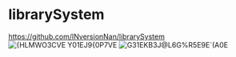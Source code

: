 # librarySystem
https://github.com/INversionNan/librarySystem
![{HLMWO3CVE Y01EJ9{0P7VE](https://user-images.githubusercontent.com/102014220/162350829-b09badaf-2f55-485e-bc87-29e3d4289f50.png)
![G31EKB3J@L6G%R5E9E`(A0E](https://user-images.githubusercontent.com/102014220/162351025-70490204-7d14-47d0-b1af-f03d29909fd4.png)
